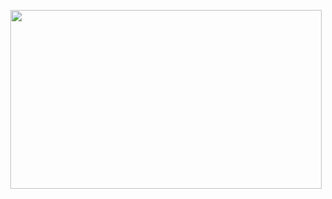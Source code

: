 <p style="text-align:center">
<img style="object-fit:cover" width="498" height="286" style="margin:auto" src="https://media.tenor.com/eoDCOCtdFxUAAAAC/konosuba-anime.gif">
</p>
